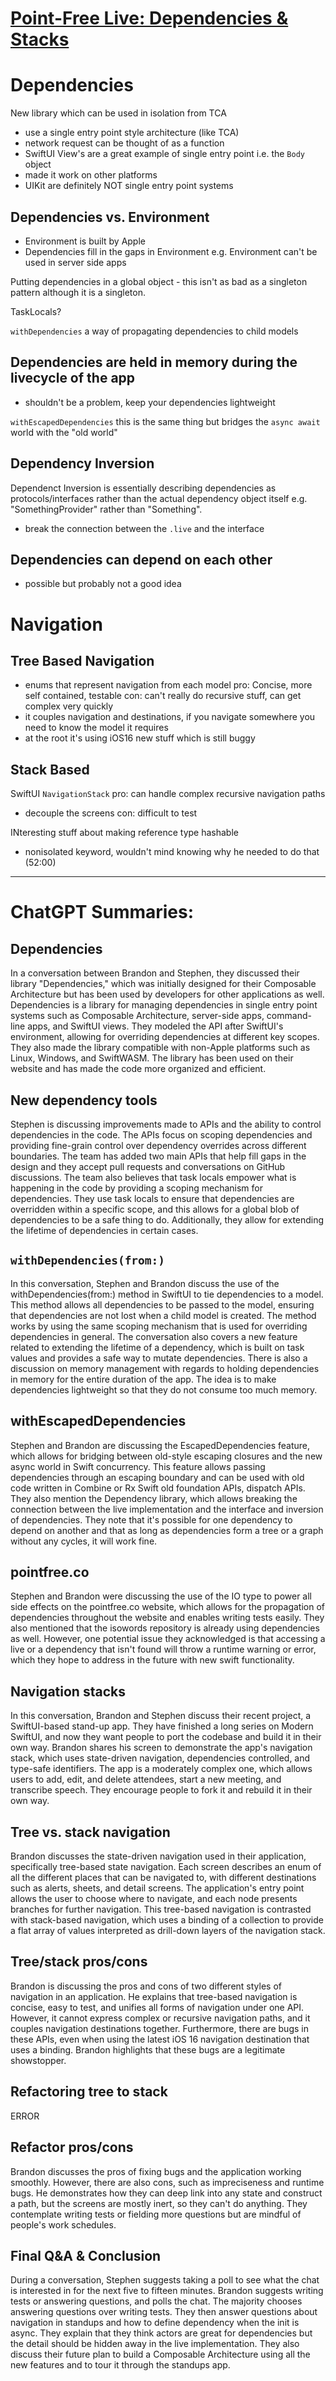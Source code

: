# [Point-Free Live: Dependencies & Stacks](https://www.pointfree.co/episodes/ep221-point-free-live-dependencies-stacks)

# Dependencies
New library which can be used in isolation from TCA
- use a single entry point style architecture (like TCA)
- network request can be thought of as a function
- SwiftUI View's are a great example of single entry point i.e. the `Body` object
- made it work on other platforms
- UIKit are definitely NOT single entry point systems

## Dependencies vs. Environment
- Environment is built by Apple
- Dependencies fill in the gaps in Environment e.g. Environment can't be used in server side apps

Putting dependencies in a global object - this isn't as bad as a singleton pattern although it is a singleton.

TaskLocals? 

`withDependencies` a way of propagating dependencies to child models

## Dependencies are held in memory during the livecycle of the app
- shouldn't be a problem, keep your dependencies lightweight

`withEscapedDependencies` this is the same thing but bridges the `async await` world with the "old world"

## Dependency Inversion
Dependenct Inversion is essentially describing dependencies as protocols/interfaces rather than the actual dependency object itself e.g. "SomethingProvider" rather than "Something".
- break the connection between the `.live` and the interface

## Dependencies can depend on each other
- possible but probably not a good idea

# Navigation
## Tree Based Navigation
- enums that represent navigation from each model
pro: Concise, more self contained, testable
con: can't really do recursive stuff, can get complex very quickly
- it couples navigation and destinations, if you navigate somewhere you need to know the model it requires
- at the root it's using iOS16 new stuff which is still buggy

## Stack Based
SwiftUI `NavigationStack`
pro: can handle complex recursive navigation paths
- decouple the screens
con: difficult to test

INteresting stuff about making reference type hashable
+ nonisolated keyword, wouldn't mind knowing why he needed to do that (52:00)

---

# ChatGPT Summaries:
## Dependencies
In a conversation between Brandon and Stephen, they discussed their library "Dependencies," which was initially designed for their Composable Architecture but has been used by developers for other applications as well. Dependencies is a library for managing dependencies in single entry point systems such as Composable Architecture, server-side apps, command-line apps, and SwiftUI views. They modeled the API after SwiftUI's environment, allowing for overriding dependencies at different key scopes. They also made the library compatible with non-Apple platforms such as Linux, Windows, and SwiftWASM. The library has been used on their website and has made the code more organized and efficient.

## New dependency tools
Stephen is discussing improvements made to APIs and the ability to control dependencies in the code. The APIs focus on scoping dependencies and providing fine-grain control over dependency overrides across different boundaries. The team has added two main APIs that help fill gaps in the design and they accept pull requests and conversations on GitHub discussions. The team also believes that task locals empower what is happening in the code by providing a scoping mechanism for dependencies. They use task locals to ensure that dependencies are overridden within a specific scope, and this allows for a global blob of dependencies to be a safe thing to do. Additionally, they allow for extending the lifetime of dependencies in certain cases.

## `withDependencies(from:)`
In this conversation, Stephen and Brandon discuss the use of the withDependencies(from:) method in SwiftUI to tie dependencies to a model. This method allows all dependencies to be passed to the model, ensuring that dependencies are not lost when a child model is created. The method works by using the same scoping mechanism that is used for overriding dependencies in general. The conversation also covers a new feature related to extending the lifetime of a dependency, which is built on task values and provides a safe way to mutate dependencies. There is also a discussion on memory management with regards to holding dependencies in memory for the entire duration of the app. The idea is to make dependencies lightweight so that they do not consume too much memory.

## withEscapedDependencies
Stephen and Brandon are discussing the EscapedDependencies feature, which allows for bridging between old-style escaping closures and the new async world in Swift concurrency. This feature allows passing dependencies through an escaping boundary and can be used with old code written in Combine or Rx Swift old foundation APIs, dispatch APIs. They also mention the Dependency library, which allows breaking the connection between the live implementation and the interface and inversion of dependencies. They note that it's possible for one dependency to depend on another and that as long as dependencies form a tree or a graph without any cycles, it will work fine.

## pointfree.co
Stephen and Brandon were discussing the use of the IO type to power all side effects on the pointfree.co website, which allows for the propagation of dependencies throughout the website and enables writing tests easily. They also mentioned that the isowords repository is already using dependencies as well. However, one potential issue they acknowledged is that accessing a live or a dependency that isn't found will throw a runtime warning or error, which they hope to address in the future with new swift functionality.

## Navigation stacks
In this conversation, Brandon and Stephen discuss their recent project, a SwiftUI-based stand-up app. They have finished a long series on Modern SwiftUI, and now they want people to port the codebase and build it in their own way. Brandon shares his screen to demonstrate the app's navigation stack, which uses state-driven navigation, dependencies controlled, and type-safe identifiers. The app is a moderately complex one, which allows users to add, edit, and delete attendees, start a new meeting, and transcribe speech. They encourage people to fork it and rebuild it in their own way.

## Tree vs. stack navigation
Brandon discusses the state-driven navigation used in their application, specifically tree-based state navigation. Each screen describes an enum of all the different places that can be navigated to, with different destinations such as alerts, sheets, and detail screens. The application's entry point allows the user to choose where to navigate, and each node presents branches for further navigation. This tree-based navigation is contrasted with stack-based navigation, which uses a binding of a collection to provide a flat array of values interpreted as drill-down layers of the navigation stack.

## Tree/stack pros/cons
Brandon is discussing the pros and cons of two different styles of navigation in an application. He explains that tree-based navigation is concise, easy to test, and unifies all forms of navigation under one API. However, it cannot express complex or recursive navigation paths, and it couples navigation destinations together. Furthermore, there are bugs in these APIs, even when using the latest iOS 16 navigation destination that uses a binding. Brandon highlights that these bugs are a legitimate showstopper.

## Refactoring tree to stack
ERROR

## Refactor pros/cons
Brandon discusses the pros of fixing bugs and the application working smoothly. However, there are also cons, such as impreciseness and runtime bugs. He demonstrates how they can deep link into any state and construct a path, but the screens are mostly inert, so they can't do anything. They contemplate writing tests or fielding more questions but are mindful of people's work schedules.

## Final Q&A & Conclusion
During a conversation, Stephen suggests taking a poll to see what the chat is interested in for the next five to fifteen minutes. Brandon suggests writing tests or answering questions, and polls the chat. The majority chooses answering questions over writing tests. They then answer questions about navigation in standups and how to define dependency when the init is async. They explain that they think actors are great for dependencies but the detail should be hidden away in the live implementation. They also discuss their future plan to build a Composable Architecture using all the new features and to tour it through the standups app.